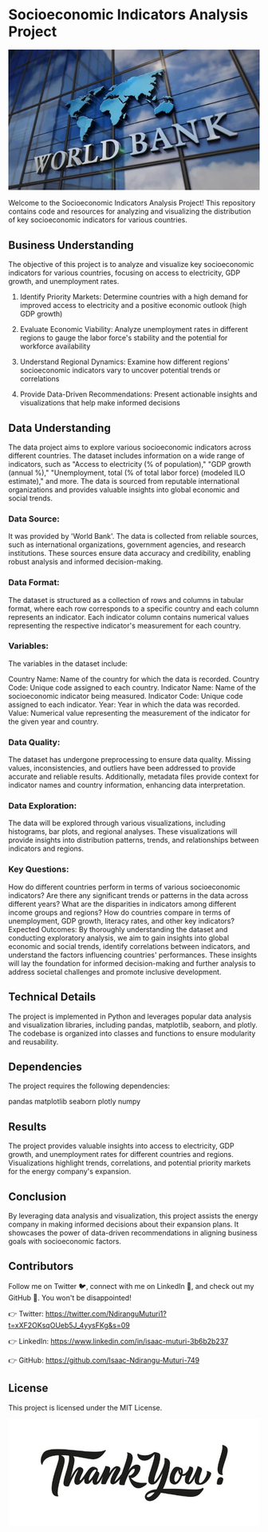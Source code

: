 # Socioeconomic Indicators Analysis Project

![world_bank_photo](world_bank_photo.png)

Welcome to the Socioeconomic Indicators Analysis Project! This repository contains code and resources for analyzing and visualizing the distribution of key socioeconomic indicators for various countries. 


## Business Understanding

The objective of this project is to analyze and visualize key socioeconomic indicators for various countries, focusing on access to electricity, GDP growth, and unemployment rates.

1. Identify Priority Markets: Determine countries with a high demand for improved access to electricity and a positive economic outlook (high GDP growth) 

2. Evaluate Economic Viability: Analyze unemployment rates in different regions to gauge the labor force's stability and the potential for workforce availability

3. Understand Regional Dynamics: Examine how different regions' socioeconomic indicators vary to uncover potential trends or correlations 

4. Provide Data-Driven Recommendations: Present actionable insights and visualizations that help  make informed decisions 

## Data Understanding

The data project aims to explore various socioeconomic indicators across different countries. The dataset includes information on a wide range of indicators, such as "Access to electricity (% of population)," "GDP growth (annual %)," "Unemployment, total (% of total labor force) (modeled ILO estimate)," and more. The data is sourced from reputable international organizations and provides valuable insights into global economic and social trends.

### Data Source:
It was provided by 'World Bank'. The data is collected from reliable sources, such as international organizations, government agencies, and research institutions. These sources ensure data accuracy and credibility, enabling robust analysis and informed decision-making.

### Data Format:
The dataset is structured as a collection of rows and columns in tabular format, where each row corresponds to a specific country and each column represents an indicator. Each indicator column contains numerical values representing the respective indicator's measurement for each country.

### Variables:
The variables in the dataset include:

Country Name: Name of the country for which the data is recorded.
Country Code: Unique code assigned to each country.
Indicator Name: Name of the socioeconomic indicator being measured.
Indicator Code: Unique code assigned to each indicator.
Year: Year in which the data was recorded.
Value: Numerical value representing the measurement of the indicator for the given year and country.
### Data Quality:
The dataset has undergone preprocessing to ensure data quality. Missing values, inconsistencies, and outliers have been addressed to provide accurate and reliable results. Additionally, metadata files provide context for indicator names and country information, enhancing data interpretation.

### Data Exploration:
The data will be explored through various visualizations, including histograms, bar plots, and regional analyses. These visualizations will provide insights into distribution patterns, trends, and relationships between indicators and regions.

### Key Questions:

How do different countries perform in terms of various socioeconomic indicators?
Are there any significant trends or patterns in the data across different years?
What are the disparities in indicators among different income groups and regions?
How do countries compare in terms of unemployment, GDP growth, literacy rates, and other key indicators?
Expected Outcomes:
By thoroughly understanding the dataset and conducting exploratory analysis, we aim to gain insights into global economic and social trends, identify correlations between indicators, and understand the factors influencing countries' performances. These insights will lay the foundation for informed decision-making and further analysis to address societal challenges and promote inclusive development.

## Technical Details
The project is implemented in Python and leverages popular data analysis and visualization libraries, including pandas, matplotlib, seaborn, and plotly. The codebase is organized into classes and functions to ensure modularity and reusability.


## Dependencies
The project requires the following dependencies:

pandas
matplotlib
seaborn
plotly
numpy

## Results
The project provides valuable insights into access to electricity, GDP growth, and unemployment rates for different countries and regions. Visualizations highlight trends, correlations, and potential priority markets for the energy company's expansion.

## Conclusion
By leveraging data analysis and visualization, this project assists the energy company in making informed decisions about their expansion plans. It showcases the power of data-driven recommendations in aligning business goals with socioeconomic factors.

## Contributors
Follow me on Twitter 🐦, connect with me on LinkedIn 🔗, and check out my GitHub 🐙. You won't be disappointed!

👉 Twitter: https://twitter.com/NdiranguMuturi1?t=xXF2OKsqOUeb5J_4yysFKg&s=09

👉 LinkedIn: https://www.linkedin.com/in/isaac-muturi-3b6b2b237 

👉 GitHub: https://github.com/Isaac-Ndirangu-Muturi-749



## License
This project is licensed under the MIT License.


![thankyouimage](thankyouimage.png)